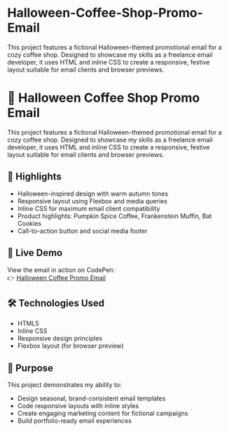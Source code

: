 # Halloween-Coffee-Shop-Promo-Email
This project features a fictional Halloween-themed promotional email for a cozy coffee shop. Designed to showcase my skills as a freelance email developer, it uses HTML and inline CSS to create a responsive, festive layout suitable for email clients and browser previews.

# 🎃 Halloween Coffee Shop Promo Email

This project features a fictional Halloween-themed promotional email for a cozy coffee shop. Designed to showcase my skills as a freelance email developer, it uses HTML and inline CSS to create a responsive, festive layout suitable for email clients and browser previews.

## 👻 Highlights

- Halloween-inspired design with warm autumn tones  
- Responsive layout using Flexbox and media queries  
- Inline CSS for maximum email client compatibility  
- Product highlights: Pumpkin Spice Coffee, Frankenstein Muffin, Bat Cookies  
- Call-to-action button and social media footer

## 📧 Live Demo

View the email in action on CodePen:  
👉 [Halloween Coffee Promo Email](https://codepen.io/sevy7/full/dPGJwNV)


## 🛠️ Technologies Used

- HTML5  
- Inline CSS  
- Responsive design principles  
- Flexbox layout (for browser preview)

## 🎯 Purpose

This project demonstrates my ability to:  
- Design seasonal, brand-consistent email templates  
- Code responsive layouts with inline styles  
- Create engaging marketing content for fictional campaigns  
- Build portfolio-ready email experiences

